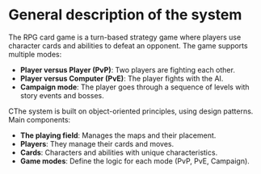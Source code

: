 # General description of the system  
  
The RPG card game is a turn-based strategy game where players use character cards and abilities to defeat an opponent. The game supports multiple modes:  
- **Player versus Player (PvP)**: Two players are fighting each other.  
- **Player versus Computer (PvE)**: The player fights with the AI.  
- **Campaign mode**: The player goes through a sequence of levels with story events and bosses.  
  
СThe system is built on object-oriented principles, using design patterns. Main components:  
- **The playing field**: Manages the maps and their placement.  
- **Players**: They manage their cards and moves.  
- **Cards**: Characters and abilities with unique characteristics.  
- **Game modes**: Define the logic for each mode (PvP, PvE, Campaign).  